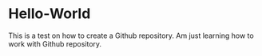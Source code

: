 # Hello-World
This is a test on how to create a Github repository.
Am just learning how to work with Github repository.
